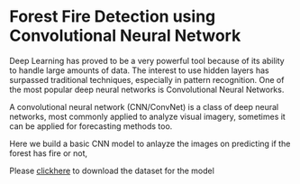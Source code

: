 # Forest Fire Detection using Convolutional Neural Network

 Deep Learning has proved to be a very powerful tool because of its ability to handle large amounts of data. The interest to use hidden layers has surpassed traditional techniques, especially in pattern recognition. One of the most popular deep neural networks is Convolutional Neural Networks.

A convolutional neural network (CNN/ConvNet) is a class of deep neural networks, most commonly applied to analyze visual imagery, sometimes it can be applied for forecasting methods too.

Here we build a basic CNN model to anlayze the images on predicting if the forest has fire or not, 

Please [clickhere](https://drive.google.com/drive/folders/1hdUeh5cxmTlT01icNekO5UxhLRzlMrHJ?usp=share_link) to download the dataset for the model 
